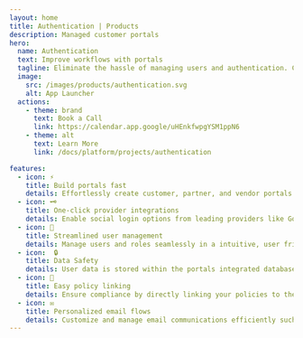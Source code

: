 ```yaml
---
layout: home
title: Authentication | Products
description: Managed customer portals
hero:
  name: Authentication
  text: Improve workflows with portals
  tagline: Eliminate the hassle of managing users and authentication. Create beautiful portals that improve engagement with customers, vendors, partners, and suppliers.
  image:
    src: /images/products/authentication.svg
    alt: App Launcher
  actions:
    - theme: brand
      text: Book a Call
      link: https://calendar.app.google/uHEnkfwpgYSM1ppN6
    - theme: alt
      text: Learn More
      link: /docs/platform/projects/authentication

features:
  - icon: ⚡
    title: Build portals fast
    details: Effortlessly create customer, partner, and vendor portals with out of the box sign-up pages, authentication and more.
  - icon: 🗝️
    title: One-click provider integrations
    details: Enable social login options from leading providers like Google, Auth0, GitHub, and GitLab in one-click.
  - icon: 👥
    title: Streamlined user management
    details: Manage users and roles seamlessly in a intuitive, user friendly UI.
  - icon:  🔒
    title: Data Safety
    details: User data is stored within the portals integrated database ensure security and giving you full control.
  - icon: 📜
    title: Easy policy linking
    details: Ensure compliance by directly linking your policies to the sign-up page in the configuration.
  - icon: ✉️
    title: Personalized email flows
    details: Customize and manage email communications efficiently such as sign up, password update and more easily.
---
```


<script setup>
import BannerCta from '@theme/components/banners/BannerCta.vue'
import Footer from '@theme/components/Footer.vue'
import locale from '@theme/../../locales/en'
</script>

<section class="mt-32">
  <BannerCta v-bind="locale.home.sectionBannerCta" />

  <!-- <NewsLetter /> -->

  <Footer v-bind="locale.footer" />
</section>